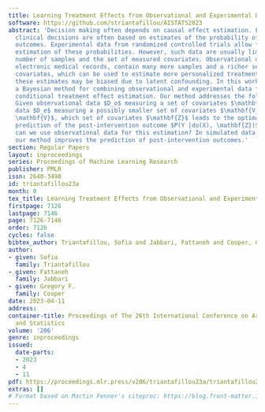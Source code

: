```yaml
---
title: Learning Treatment Effects from Observational and Experimental Data
software: https://github.com/striantafillou/AISTATS2023
abstract: 'Decision making often depends on causal effect estimation. For example,
  clinical decisions are often based on estimates of the probability of post-treatment
  outcomes. Experimental data from randomized controlled trials allow for unbiased
  estimation of these probabilities. However, such data are usually limited in the
  number of samples and the set of measured covariates. Observational data, such as
  electronic medical records, contain many more samples and a richer set of measured
  covariates, which can be used to estimate more personalized treatment effects; however,
  these estimates may be biased due to latent confounding. In this work, we propose
  a Bayesian method for combining observational and experimental data for unbiased
  conditional treatment effect estimation. Our method addresses the following question:
  Given observational data $D_o$ measuring a set of covariates $\mathbf V$, and experimental
  data $D_e$ measuring a possibly smaller set of covariates $\mathbf{V_b}\subseteq
  \mathbf{V}$, which set of covariates $\mathbf{Z}$ leads to the optimal, unbiased
  prediction of the post-intervention outcome $P(Y |do(X), \mathbf{Z})$, and when
  can we use observational data for this estimation? In simulated data, we show that
  our method improves the prediction of post-intervention outcomes.'
section: Regular Papers
layout: inproceedings
series: Proceedings of Machine Learning Research
publisher: PMLR
issn: 2640-3498
id: triantafillou23a
month: 0
tex_title: Learning Treatment Effects from Observational and Experimental Data
firstpage: 7126
lastpage: 7146
page: 7126-7146
order: 7126
cycles: false
bibtex_author: Triantafillou, Sofia and Jabbari, Fattaneh and Cooper, Gregory F.
author:
- given: Sofia
  family: Triantafillou
- given: Fattaneh
  family: Jabbari
- given: Gregory F.
  family: Cooper
date: 2023-04-11
address:
container-title: Proceedings of The 26th International Conference on Artificial Intelligence
  and Statistics
volume: '206'
genre: inproceedings
issued:
  date-parts:
  - 2023
  - 4
  - 11
pdf: https://proceedings.mlr.press/v206/triantafillou23a/triantafillou23a.pdf
extras: []
# Format based on Martin Fenner's citeproc: https://blog.front-matter.io/posts/citeproc-yaml-for-bibliographies/
---
```

